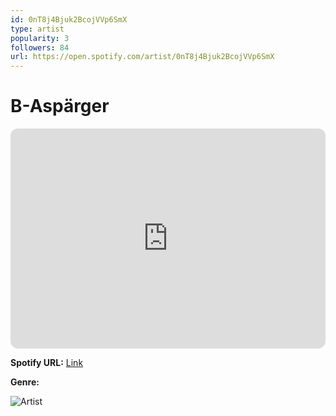 ```yaml
---
id: 0nT8j4Bjuk2BcojVVp6SmX
type: artist
popularity: 3
followers: 84
url: https://open.spotify.com/artist/0nT8j4Bjuk2BcojVVp6SmX
---
```

# B-Aspärger

<iframe style="border-radius:12px" src="https://open.spotify.com/embed/artist/0nT8j4Bjuk2BcojVVp6SmX" width="100%" height="352" frameBorder="0" allowfullscreen="" allow="autoplay; clipboard-write; encrypted-media; fullscreen; picture-in-picture" loading="lazy"></iframe>

**Spotify URL:** [Link](https://open.spotify.com/artist/0nT8j4Bjuk2BcojVVp6SmX)

**Genre:** 

![Artist](https://i.scdn.co/image/ab6761610000e5eb8bb3da2e3dcbdfeffb964e80)

